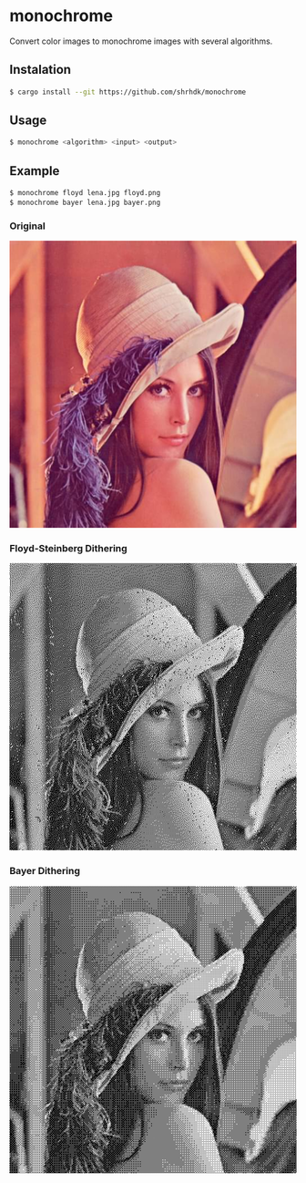 # monochrome

Convert color images to monochrome images with several algorithms.

## Instalation

```sh
$ cargo install --git https://github.com/shrhdk/monochrome
```

## Usage

```sh
$ monochrome <algorithm> <input> <output>
```

## Example

```sh
$ monochrome floyd lena.jpg floyd.png  
$ monochrome bayer lena.jpg bayer.png
```

### Original
![Original Lena](img/lena.jpg)

### Floyd-Steinberg Dithering

![Image dithered by Floyd-Steinberg method](img/floyd.png)

### Bayer Dithering

![Image dithered by Bayer method](img/bayer.png)
